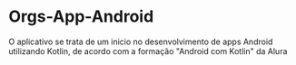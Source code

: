 # Orgs-App-Android
O aplicativo se trata de um inicio no desenvolvimento de apps Android utilizando Kotlin, de acordo com a formação "Android com Kotlin" da Alura
